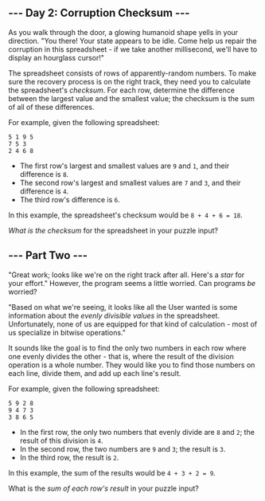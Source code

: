 ## --- Day 2: Corruption Checksum ---

As you walk through the door, a glowing humanoid shape yells in your direction. "You there! Your state appears to be idle. Come help us repair the corruption in this spreadsheet - if we take another millisecond, we'll have to display an hourglass cursor!"

The spreadsheet consists of rows of apparently-random numbers. To make sure the recovery process is on the right track, they need you to calculate the spreadsheet's _checksum_. For each row, determine the difference between the largest value and the smallest value; the checksum is the sum of all of these differences.

For example, given the following spreadsheet:

    5 1 9 5
    7 5 3
    2 4 6 8

*   The first row's largest and smallest values are `9` and `1`, and their difference is `8`.
*   The second row's largest and smallest values are `7` and `3`, and their difference is `4`.
*   The third row's difference is `6`.

In this example, the spreadsheet's checksum would be `8 + 4 + 6 = 18`.

_What is the checksum_ for the spreadsheet in your puzzle input?


## --- Part Two ---

"Great work; looks like we're on the right track after all. Here's a _star_ for your effort." However, the program seems a little worried. Can programs _be_ worried?

"Based on what we're seeing, it looks like all the User wanted is some information about the _evenly divisible values_ in the spreadsheet. Unfortunately, none of us are equipped for that kind of calculation - most of us specialize in <span title="Bonus points if you solve this part using only bitwise operations.">bitwise operations</span>."

It sounds like the goal is to find the only two numbers in each row where one evenly divides the other - that is, where the result of the division operation is a whole number. They would like you to find those numbers on each line, divide them, and add up each line's result.

For example, given the following spreadsheet:

    5 9 2 8
    9 4 7 3
    3 8 6 5

*   In the first row, the only two numbers that evenly divide are `8` and `2`; the result of this division is `4`.
*   In the second row, the two numbers are `9` and `3`; the result is `3`.
*   In the third row, the result is `2`.

In this example, the sum of the results would be `4 + 3 + 2 = 9`.

What is the _sum of each row's result_ in your puzzle input?

